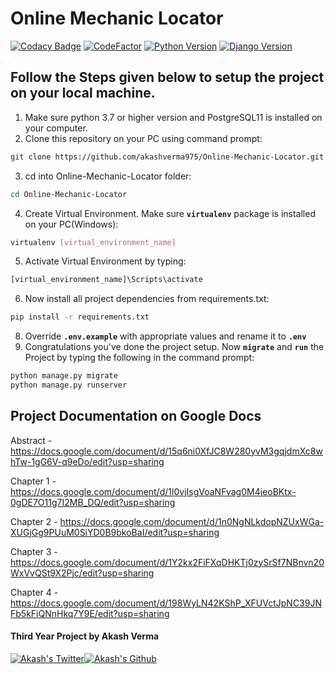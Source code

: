 # Online Mechanic Locator 
[![Codacy Badge](https://api.codacy.com/project/badge/Grade/2561cd85d8954b7db6f66dc8f981e1e6)](https://app.codacy.com/app/akashverma975/Online-Mechanic-Locator?utm_source=github.com&utm_medium=referral&utm_content=akashverma975/Online-Mechanic-Locator&utm_campaign=Badge_Grade_Dashboard)
[![CodeFactor](https://www.codefactor.io/repository/github/akashverma975/online-mechanic-locator/badge)](https://www.codefactor.io/repository/github/akashverma975/online-mechanic-locator)
[![Python Version](https://img.shields.io/badge/python-3.7-brightgreen.svg)](https://python.org)
[![Django Version](https://img.shields.io/badge/django-2.1-brightgreen.svg)](https://djangoproject.com)


## Follow the Steps given below to setup the project on your local machine.

1.  Make sure python 3.7 or higher version and PostgreSQL11 is installed on your computer.
2.  Clone this repository on your PC using command prompt: 
```bash
git clone https://github.com/akashverma975/Online-Mechanic-Locator.git
```
3.  cd into Online-Mechanic-Locator folder:
```bash
cd Online-Mechanic-Locator
```
4.  Create Virtual Environment. Make sure **`virtualenv`** package is installed on your PC(Windows):
```bash
virtualenv [virtual_environment_name]
```
5.  Activate Virtual Environment by typing:
```bash
[virtual_environment_name]\Scripts\activate
```
6.  Now install all project dependencies from requirements.txt:
```bash
pip install -r requirements.txt
```
8.  Override **`.env.example`** with appropriate values and rename it to **`.env`**
7.  Congratulations you've done the project setup. 
Now **`migrate`** and **`run`** the Project by typing the following in the command prompt:
```bash
python manage.py migrate
python manage.py runserver
```


## Project Documentation on Google Docs

Abstract - https://docs.google.com/document/d/15q6ni0XfJC8W280yvM3gqjdmXc8whTw-1gG6V-q9eDo/edit?usp=sharing

Chapter 1 - https://docs.google.com/document/d/1l0vjIsgVoaNFvag0M4jeoBKtx-0gDE7O11g7I2MB_DQ/edit?usp=sharing

Chapter 2 - https://docs.google.com/document/d/1n0NgNLkdopNZUxWGa-XUGjGg9PUuM0SiYD0B9bkoBaI/edit?usp=sharing

Chapter 3 - https://docs.google.com/document/d/1Y2kx2FiFXqDHKTj0zySrSf7NBnvn20WxVvQSt9X2Pjc/edit?usp=sharing

Chapter 4 - https://docs.google.com/document/d/198WyLN42KShP_XFUVctJpNC39JNFb5kFiQNnHkq7Y9E/edit?usp=sharing



#### Third Year Project by Akash Verma 
[![Akash's Twitter](https://img.shields.io/twitter/follow/akashvermapro.svg?label=Follow&style=social)](http://www.twitter.com/akashvermapro)[![Akash's Github](https://img.shields.io/github/followers/akashverma975.svg?label=Follow&style=social)](https://github.com/akashverma975)
